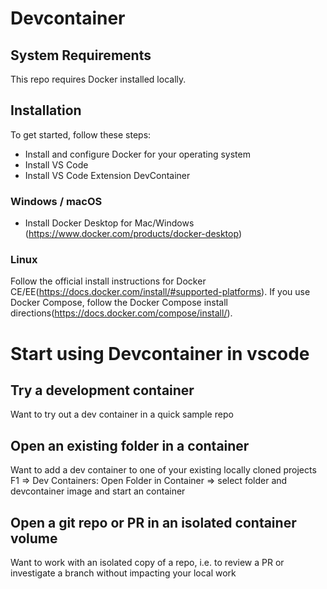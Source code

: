 # Devcontainer

## System Requirements

This repo requires Docker installed locally.

## Installation

To get started, follow these steps:
- Install and configure Docker for your operating system
- Install VS Code
- Install VS Code Extension DevContainer

### Windows / macOS

- Install Docker Desktop for Mac/Windows (https://www.docker.com/products/docker-desktop)

### Linux

Follow the official install instructions for Docker CE/EE(https://docs.docker.com/install/#supported-platforms). 
If you use Docker Compose, follow the Docker Compose install directions(https://docs.docker.com/compose/install/).

# Start using Devcontainer in vscode

## Try a development container

Want to try out a dev container in a quick sample repo

## Open an existing folder in a container

Want to add a dev container to one of your existing locally cloned projects
F1 => Dev Containers: Open Folder in Container => select folder and devcontainer image and start an container

## Open a git repo or PR in an isolated container volume

Want to work with an isolated copy of a repo, i.e. to review a PR or investigate a branch without impacting your local work